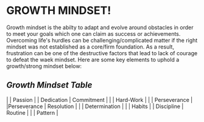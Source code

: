 # **GROWTH MINDSET!**

Growth mindset is the abilty to adapt and evolve around obstacles in order to meet your goals which one can claim as success or achievements. Overcoming life's hurdles can be challenging/complicated matter if the right mindset was not established as a core/firm foundation. As a result, frustration can be one of the destructive factors that lead to lack of courage to defeat the waek mindset. Here are some key elements to uphold a growth/strong mindset below:  

## ***Growth Mindset Table***

|              | Passion       |
| Dedication   | Commitment    |
|              | Hard-Work     |
|              | Perseverance  |        
|Perseverance  | Resolution    |
|              | Determination |
|              | Habits        |
| Discipline   | Routine       |
|              | Pattern       |
